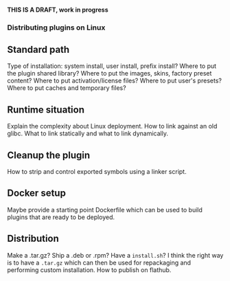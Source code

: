 #### THIS IS A DRAFT, work in progress

### Distributing plugins on Linux

## Standard path

Type of installation: system install, user install, prefix install?
Where to put the plugin shared library?
Where to put the images, skins, factory preset content?
Where to put activation/license files?
Where to put user's presets?
Where to put caches and temporary files?

## Runtime situation

Explain the complexity about Linux deployment.
How to link against an old glibc.
What to link statically and what to link dynamically.

## Cleanup the plugin

How to strip and control exported symbols using a linker script.

## Docker setup

Maybe provide a starting point Dockerfile which can be used to build plugins that are ready to be deployed.

## Distribution

Make a .tar.gz? Ship a .deb or .rpm? Have a `install.sh`?
I think the right way is to have a `.tar.gz` which can then be used for repackaging and performing custom installation.
How to publish on flathub.
